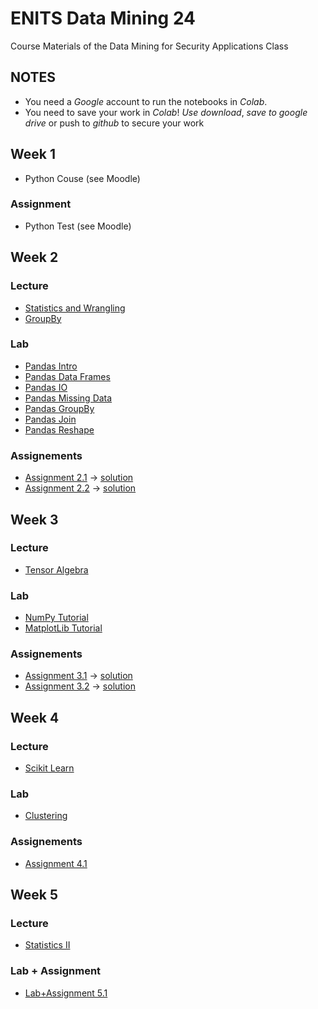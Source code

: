 # ENITS Data Mining 24
Course Materials of the Data Mining for Security Applications Class

## NOTES
* You need a *Google* account to run the notebooks in *Colab*.
* You need to save your work in *Colab*! *Use download*, *save to google drive* or push to *github* to secure your work

## Week 1
* Python Couse (see Moodle)
### Assignment
* Python Test (see Moodle)

## Week 2
### Lecture
* [Statistics and Wrangling](https://colab.research.google.com/github/keuperj/ENITS_DataMining_WS24/blob/main/Week_2/Lecture_02_Basic_Statistics_Data_Wrangling.ipynb)
* [GroupBy](https://colab.research.google.com/github/keuperj/ENITS_DataMining_WS24/blob/main/Week_2/Lecture_02_GroupBy.ipynb)

### Lab
* [Pandas Intro](https://colab.research.google.com/github/keuperj/ENITS_DataMining_WS24/blob/main/Week_2/Lab_pandas_01_Intro.ipynb)
* [Pandas Data Frames](https://colab.research.google.com/github/keuperj/ENITS_DataMining_WS24/blob/main/Week_2/Lab_pandas_02_DataFrame.ipynb)
* [Pandas IO](https://colab.research.google.com/github/keuperj/ENITS_DataMining_WS24/blob/main/Week_2/Lab_pandas_03_IO.ipynb)
* [Pandas Missing Data](https://colab.research.google.com/github/keuperj/ENITS_DataMining_WS24/blob/main/Week_2/Lab_pandas_04_MissingData.ipynb)
* [Pandas GroupBy](https://colab.research.google.com/github/keuperj/ENITS_DataMining_WS24/blob/main/Week_2/Lab_pandas_05_Group_by.ipynb)
* [Pandas Join](https://colab.research.google.com/github/keuperj/ENITS_DataMining_WS24/blob/main/Week_2/Lab_pandas_06_MergeandJoin.ipynb)
* [Pandas Reshape](https://colab.research.google.com/github/keuperj/ENITS_DataMining_WS24/blob/main/Week_2/Lab_pandas_07_reshape.ipynb) 

### Assignements
* [Assignment 2.1](https://colab.research.google.com/github/keuperj/ENITS_DataMining_WS24/blob/main/Week_2/Assignment_1.ipynb) -> [solution](https://colab.research.google.com/github/keuperj/ENITS_DataMining_WS24/blob/main/Week_2/solution_1.ipynb)
* [Assignment 2.2](https://colab.research.google.com/github/keuperj/ENITS_DataMining_WS24/blob/main/Week_2/Assignment_2.ipynb) -> [solution](https://colab.research.google.com/github/keuperj/ENITS_DataMining_WS24/blob/main/Week_2/solution_2.ipynb)

## Week 3

### Lecture
* [Tensor Algebra](https://colab.research.google.com/github/keuperj/ENITS_DataMining_WS24/blob/main/Week_3/Lecture_03_02_Tensor_Algebra.ipynb)


### Lab
* [NumPy Tutorial](https://colab.research.google.com/github/keuperj/ENITS_DataMining_WS24/blob/main/Week_3/Lab_01_Numpy.ipynb)
* [MatplotLib Tutorial](https://colab.research.google.com/github/keuperj/ENITS_DataMining_WS24/blob/main/Week_3/Lab_02_Matplotlib-Intro.ipynb) 


### Assignements
* [Assignment 3.1](https://colab.research.google.com/github/keuperj/ENITS_DataMining_WS24/blob/main/Week_3/Assignment_3.1_Numpy.ipynb) -> [solution](https://colab.research.google.com/github/keuperj/ENITS_DataMining_WS24/blob/main/Week_3/Assignment_3.1_Numpy_solution.ipynb)
* [Assignment 3.2](https://colab.research.google.com/github/keuperj/ENITS_DataMining_WS24/blob/main/Week_3/Assignment_3.2_Matplotlib.ipynb) -> [solution](https://colab.research.google.com/github/keuperj/ENITS_DataMining_WS24/blob/main/Week_3/Assignment_3.2_Matplotlib_solution.ipynb)

## Week 4

### Lecture
* [Scikit Learn](https://colab.research.google.com/github/keuperj/ENITS_DataMining_WS24/blob/main/Week_4/Lecture_Scikit_Learn.ipynb)

### Lab
* [Clustering](https://colab.research.google.com/github/keuperj/ENITS_DataMining_WS24/blob/main/Week_4/Lab_Clustering.ipynb)

### Assignements
* [Assignment 4.1](https://colab.research.google.com/github/keuperj/ENITS_DataMining_WS24/blob/main/Week_4/Assignment_4.1_Clustering.ipynb) 

## Week 5

### Lecture
* [Statistics II](https://colab.research.google.com/github/keuperj/ENITS_DataMining_WS24/blob/main/Week_5/05_Statistics_Part_II.ipynb)

### Lab + Assignment
* [Lab+Assignment 5.1](https://colab.research.google.com/github/keuperj/ENITS_DataMining_WS24/blob/main/Week_5/LabAndAssignment_FraudDetection.ipynb) 

